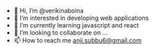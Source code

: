 - 👋 Hi, I’m @verikinaboina
- 👀 I’m interested in developing web applications
- 🌱 I’m currently learning javascript and react
- 💞️ I’m looking to collaborate on ...
- 📫 How to reach me anji.subbu6@gmail.com

<!---
verikinaboina/verikinaboina is a ✨ special ✨ repository because its `README.md` (this file) appears on your GitHub profile.
You can click the Preview link to take a look at your changes.
--->
